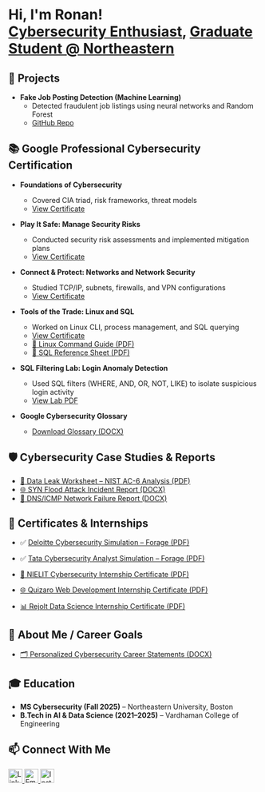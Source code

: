 <h1>Hi, I'm Ronan! <br/>
  <a href="https://github.com/ronanlucky">Cybersecurity Enthusiast</a>, 
  <a href="https://www.linkedin.com/in/ronan-kongala-99068a240/">Graduate Student @ Northeastern</a>
</h1>

<h2>🚀 Projects</h2>

- <b>Fake Job Posting Detection (Machine Learning)</b>  
  - Detected fraudulent job listings using neural networks and Random Forest  
  - [GitHub Repo](https://github.com/ronanlucky/Fake-Job-Posting-Detection)

<h2>📚 Google Professional Cybersecurity Certification</h2>

- <b>Foundations of Cybersecurity</b>  
  - Covered CIA triad, risk frameworks, threat models  
  - [View Certificate](https://coursera.org/verify/FNTNZKCDRVMY)

- <b>Play It Safe: Manage Security Risks</b>  
  - Conducted security risk assessments and implemented mitigation plans  
  - [View Certificate](https://coursera.org/verify/DT6S1IY4EMF6)

- <b>Connect & Protect: Networks and Network Security</b>  
  - Studied TCP/IP, subnets, firewalls, and VPN configurations  
  - [View Certificate](https://coursera.org/verify/DKAND3ULAGT0)

- <b>Tools of the Trade: Linux and SQL</b>  
  - Worked on Linux CLI, process management, and SQL querying  
  - [View Certificate](https://coursera.org/verify/8HYG23DYBTTO)  
  - [🐧 Linux Command Guide (PDF)](./guides/Reference%20Guide%20Linux.pdf)  
  - [🧮 SQL Reference Sheet (PDF)](./guides/Reference%20Guide%20SQL.pdf)

- <b>SQL Filtering Lab: Login Anomaly Detection</b>  
  - Used SQL filters (WHERE, AND, OR, NOT, LIKE) to isolate suspicious login activity  
  - [View Lab PDF](./guides/Apply%20filters%20to%20SQL%20queries.pdf)

- <b>Google Cybersecurity Glossary</b>  
  - [Download Glossary (DOCX)](./assets/Google-Cybersecurity-Certificate-glossary.docx)

<h2>🛡️ Cybersecurity Case Studies & Reports</h2>

- [📄 Data Leak Worksheet – NIST AC-6 Analysis (PDF)](./docs/Activity%20Template_%20Data%20leak%20worksheet.pdf)  
- [🌐 SYN Flood Attack Incident Report (DOCX)](./docs/Cybersecurity-incident-report.docx)  
- [📡 DNS/ICMP Network Failure Report (DOCX)](./docs/Cybersecurity-incident-report-network-traffic-analysis.docx)

<h2>📄 Certificates & Internships</h2>

- ✅ [Deloitte Cybersecurity Simulation – Forage (PDF)](https://forage-uploads-prod.s3.amazonaws.com/completion-certificates/9PBTqmSxAf6zZTseP/E9pA6qsdbeyEkp3ti_9PBTqmSxAf6zZTseP_4yHEByFJwhmmE2ekD_1752751473837_completion_certificate.pdf)  
- ✅ [Tata Cybersecurity Analyst Simulation – Forage (PDF)](https://forage-uploads-prod.s3.amazonaws.com/completion-certificates/ifobHAoMjQs9s6bKS/gmf3ypEXBj2wvfQWC_ifobHAoMjQs9s6bKS_4yHEByFJwhmmE2ekD_1752754071792_completion_certificate.pdf)

- [🏢 NIELIT Cybersecurity Internship Certificate (PDF)](./certs/Cyber%20security%20NIELIT%20internship.pdf)  
- [🌐 Quizaro Web Development Internship Certificate (PDF)](./certs/Quizaro%20web%20development%20internship.pdf)  
- [📊 Rejolt Data Science Internship Certificate (PDF)](./certs/Rejolt%20data%20science%20internship.pdf)

<h2>🧭 About Me / Career Goals</h2>

- [🗂️ Personalized Cybersecurity Career Statements (DOCX)](./docs/Personalized_Cybersecurity_Professional_Statements.docx)

<h2>🎓 Education</h2>

- **MS Cybersecurity (Fall 2025)** – Northeastern University, Boston  
- **B.Tech in AI & Data Science (2021–2025)** – Vardhaman College of Engineering

<h2>📫 Connect With Me</h2>

<p>
  <a href="https://www.linkedin.com/in/ronan-kongala-99068a240/" target="_blank">
    <img src="https://img.icons8.com/ios-filled/50/0000FF/linkedin.png" width="28" alt="LinkedIn"/>
  </a>
  <a href="mailto:kongalaronan@gmail.com" target="_blank">
    <img src="https://img.icons8.com/ios-filled/50/0000FF/gmail.png" width="28" alt="Email"/>
  </a>
  <a href="https://www.instagram.com/ron.an1007/" target="_blank">
    <img src="https://img.icons8.com/ios-filled/50/0000FF/instagram-new.png" width="28" alt="Instagram"/>
  </a>
</p>

<br/><br/>

<!--
**ronanlucky/ronanlucky** is a ✨ special ✨ repository because its `README.md` (this file) appears on your GitHub profile.
-->

